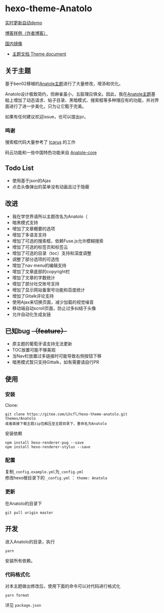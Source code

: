 # hexo-theme-Anatolo

[实时更新自动demo](https://lhcfl.github.io/Anatolodemo)

[博客样例（作者博客）](https://lhcfl.github.io)

[国内镜像](https://gitee.com/Lhcfl/hexo-theme-anatolo)

- [主题文档 Theme document](https://lhcfl.github.io/Anatolodemo/tags/Anatolo-Tutorial/)

## 关于主题

基于ben02移植的[Anatole主题](https://github.com/Ben02/hexo-theme-Anatole)进行了大量修改，增添和优化。  

Anatolo设计极致简约，但麻雀虽小，五脏理应俱全。因此，我在[Anatole主题](https://github.com/Ben02/hexo-theme-Anatole)基础上增加了动态请求、帖子目录、黑暗模式、搜索框等多种理应有的功能，并对界面进行了进一步美化，只为让它甄于完美。

如果有任何建议欢迎issue，也可以提出pr。

### 鸣谢

搜索框代码大量参考了 [Icarus](https://github.com/ppoffice/hexo-theme-icarus) 的工作

码云功能和一些中国特色功能来自 [Anatole-core](https://github.com/mrcore/hexo-theme-Anatole-Core)



## Todo List

- 使用基于json的Ajax
- 点击头像弹出的菜单没有动画且过于隐蔽


## 改进
- 我在学世界语所以主题改名为Anatolo（
- 暗黑模式支持
- 增加了文章概要的选项
- 增加了多语言支持
- 增加了可选的搜索框，依赖Fuse.js允许模糊搜索
- 增加了可选的标签页和标签云
- 增加了可选的目录（toc）支持和深度调整
- 调整了部分选项的可选性
- 增加了nav menu的编辑支持
- 增加了文章底部的copyright栏
- 增加了文章的字数统计
- 增加了部分社交账号支持
- 增加了显示网站备案号功能和百度统计
- 增加了Gitalk评论支持
- 使用Ajax来切换页面，减少加载的视觉噪音
- 移动端自动scroll页面，防止过多纠结于头像
- 允许自动化生成友链

## 已知bug ~~（feature）~~
- 原主题的葡萄牙语支持无法更新
- TOC放置可能不够美观
- 当Nav栏放置过多链接时可能导致右侧按钮下移
- 暗黑模式暂只支持Gittalk，如有需要请自行PR

## 使用


### 安装

Clone:

``` 
git clone https://gitee.com/Lhcfl/hexo-theme-anatolo.git themes/Anatolo
或者直接下载主题zip包解压至主题目录下，重命名为Anatolo
```

安装依赖

```
npm install hexo-renderer-pug --save
npm install hexo-renderer-stylus --save
```

### 配置
复制`_config.example.yml`为`_config.yml`  
修改hexo根目录下的 `_config.yml` ： `theme: Anatolo`


### 更新
在Anatolo的目录下
```
git pull origin master

```

## 开发

进入Anatolo的目录，执行

```
yarn
```

安装所有依赖。

### 代码格式化

对本主题做出修改后，使用下面的命令可以对代码进行格式化
```
yarn format
```

详见 `package.json`